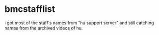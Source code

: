 # bmcstafflist
i got most of the staff's names from "hu support server"
and still catching names from the archived videos of hu.
